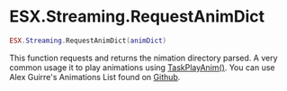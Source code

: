 # ESX.Streaming.RequestAnimDict

```lua
ESX.Streaming.RequestAnimDict(animDict)
```

This function requests and returns the nimation directory parsed. A very common usage it to play animations using [TaskPlayAnim()](https://runtime.fivem.net/doc/reference.html#_0xEA47FE3719165B94). You can use Alex Guirre's Animations List found on [Github](https://alexguirre.github.io/animations-list).
